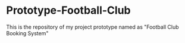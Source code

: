 # Prototype-Football-Club
This is the repository of my project prototype named as "Football Club Booking System"
